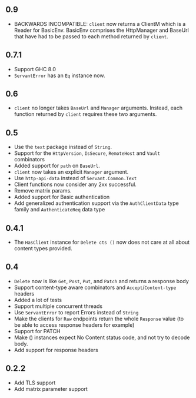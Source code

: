 0.9
---

* BACKWARDS INCOMPATIBLE: `client` now returns a ClientM which is a Reader for
  BasicEnv. BasicEnv comprises the HttpManager and BaseUrl that have had to be
  passed to each method returned by `client`.

0.7.1
-----

* Support GHC 8.0
* `ServantError` has an `Eq` instance now.

0.6
---

* `client` no longer takes `BaseUrl` and `Manager` arguments. Instead, each function returned by `client` requires these two arguments.

0.5
---

* Use the `text` package instead of `String`.
* Support for the `HttpVersion`, `IsSecure`, `RemoteHost` and `Vault` combinators
* Added support for `path` on `BaseUrl`.
* `client` now takes an explicit `Manager` argument.
* Use `http-api-data` instead of `Servant.Common.Text`
* Client functions now consider any 2xx successful.
* Remove matrix params.
* Added support for Basic authentication
* Add generalized authentication support via the `AuthClientData` type family and
  `AuthenticateReq` data type

0.4.1
-----
* The `HasClient` instance for `Delete cts ()` now does not care at all about content types provided.

0.4
---
* `Delete` now is like `Get`, `Post`, `Put`, and `Patch` and returns a response body
* Support content-type aware combinators and `Accept`/`Content-type` headers
* Added a lot of tests
* Support multiple concurrent threads
* Use `ServantError` to report Errors instead of `String`
* Make the clients for `Raw` endpoints return the whole `Response` value (to be able to access response headers for example)
* Support for PATCH
* Make () instances expect No Content status code, and not try to decode body.
* Add support for response headers

0.2.2
-----
* Add TLS support
* Add matrix parameter support
